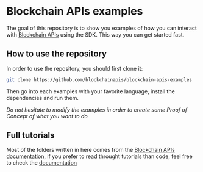 # Blockchain APIs examples

The goal of this repository is to show you examples of how you can interact with [Blockchain APIs](https://www.blockchainapis.io) using the SDK.
This way you can get started fast.

## How to use the repository

In order to use the repository, you should first clone it:

```sh
git clone https://github.com/blockchainapis/blockchain-apis-examples
```

Then go into each examples with your favorite language, install the dependencies and run them.

_Do not hesitate to modify the examples in order to create some Proof of Concept of what you want to do_

## Full tutorials

Most of the folders written in here comes from the [Blockchain APIs documentation](https://docs.blockchainapis.io),
if you prefer to read throught tutorials than code, feel free to check the [documentation](https://docs.blockchainapis.io)
